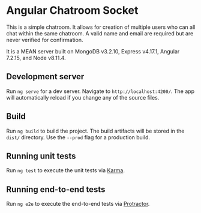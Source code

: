 # Angular Chatroom Socket

This is a simple chatroom. It allows for creation of multiple users who can all chat within the same chatroom. A valid name and email are required but are never verified for confirmation.

It is a MEAN server built on MongoDB v3.2.10, Express v4.17.1, Angular 7.2.15, and Node v8.11.4.

## Development server

Run `ng serve` for a dev server. Navigate to `http://localhost:4200/`. The app will automatically reload if you change any of the source files.

## Build

Run `ng build` to build the project. The build artifacts will be stored in the `dist/` directory. Use the `--prod` flag for a production build.

## Running unit tests

Run `ng test` to execute the unit tests via [Karma](https://karma-runner.github.io).

## Running end-to-end tests

Run `ng e2e` to execute the end-to-end tests via [Protractor](http://www.protractortest.org/).

